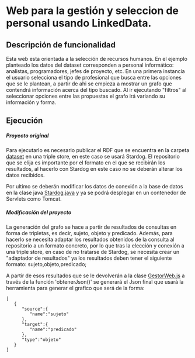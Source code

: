 # Web para la gestión y seleccion de personal usando LinkedData.

## Descripción de funcionalidad 

Esta web esta orientada a la selección de recursos humanos. En el ejemplo planteado los datos del dataset corresponden a personal informático: analistas, programadores, jefes de proyecto, etc. En una primera instancia el usuario selecciona el tipo de profesional que busca entre las opciones que se le plantean, a partir de ahi se empieza a mostrar un grafo que contendrá información acerca del tipo buscado. Al ir ejecutando "filtros" al seleccionar opciones entre las propuestas el grafo irá variando su información y forma. 



## Ejecución ##

##### Proyecto original 
	
Para ejecutarlo es necesario publicar el RDF que se encuentra en la carpeta [dataset](/dataset/dataset.rdf) en una triple store, en este caso se usará Stardog. El repositorio que se elija es importante por el formato en el que se recibirán los resultados, al hacerlo con Stardog en este caso no se deberán alterar los datos recibidos. 

Por ultimo se deberán modificar los datos de conexión a la base de datos en la clase java [Stardog.java](/src/main/java/eurohelp/recursoshumanos/stardog/Stardog.java) y ya se podrá desplegar en un contenedor de Servlets como Tomcat. 

##### Modificación del proyecto 
	
La generación del grafo se hace a partir de resultados de consultas en forma de tripletas, es decir, sujeto, objeto y predicado. Además, para hacerlo se necesita adaptar los resultados obtenidos de la consulta al repositorio a un formato concreto, por lo que tras la elección y conexión a una triple store, en caso de no tratarse de Stardog, se necesita crear un "adaptador de resultados" ya los resultados deben tener el siguiente formato: sujeto,objeto,predicado; 

A partir de esos resultados que se le devolverán a la clase [GestorWeb.js](/WebContent/js/GestorWeb.js) a través de la función 'obtenerJson()' se generará el Json final que usará la herramienta para generar el grafico que será de la forma:

```
[  
   {  
      "source":{  
         "name":"sujeto"
      },
      "target":{  
         "name":"predicado"
      },
      "type":"objeto"
   }
]
```
